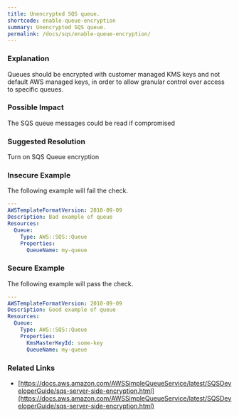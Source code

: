 ```yaml
---
title: Unencrypted SQS queue.
shortcode: enable-queue-encryption
summary: Unencrypted SQS queue. 
permalink: /docs/sqs/enable-queue-encryption/
---
```


### Explanation

Queues should be encrypted with customer managed KMS keys and not default AWS managed keys, in order to allow granular control over access to specific queues.

### Possible Impact
The SQS queue messages could be read if compromised

### Suggested Resolution
Turn on SQS Queue encryption


### Insecure Example

The following example will fail the  check.

```yaml
---
AWSTemplateFormatVersion: 2010-09-09
Description: Bad example of queue
Resources:
  Queue:
    Type: AWS::SQS::Queue
    Properties:
      QueueName: my-queue


```



### Secure Example

The following example will pass the  check.

```yaml
---
AWSTemplateFormatVersion: 2010-09-09
Description: Good example of queue
Resources:
  Queue:
    Type: AWS::SQS::Queue
    Properties:
      KmsMasterKeyId: some-key
      QueueName: my-queue


```




### Related Links


- [https://docs.aws.amazon.com/AWSSimpleQueueService/latest/SQSDeveloperGuide/sqs-server-side-encryption.html](https://docs.aws.amazon.com/AWSSimpleQueueService/latest/SQSDeveloperGuide/sqs-server-side-encryption.html)


